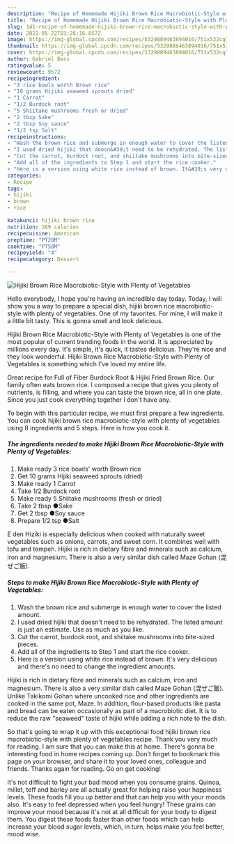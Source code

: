 ```yaml
---
description: "Recipe of Homemade Hijiki Brown Rice Macrobiotic-Style with Plenty of Vegetables"
title: "Recipe of Homemade Hijiki Brown Rice Macrobiotic-Style with Plenty of Vegetables"
slug: 141-recipe-of-homemade-hijiki-brown-rice-macrobiotic-style-with-plenty-of-vegetables
date: 2022-05-22T03:28:16.057Z
image: https://img-global.cpcdn.com/recipes/5329889463894016/751x532cq70/hijiki-brown-rice-macrobiotic-style-with-plenty-of-vegetables-recipe-main-photo.jpg
thumbnail: https://img-global.cpcdn.com/recipes/5329889463894016/751x532cq70/hijiki-brown-rice-macrobiotic-style-with-plenty-of-vegetables-recipe-main-photo.jpg
cover: https://img-global.cpcdn.com/recipes/5329889463894016/751x532cq70/hijiki-brown-rice-macrobiotic-style-with-plenty-of-vegetables-recipe-main-photo.jpg
author: Gabriel Bass
ratingvalue: 5
reviewcount: 9572
recipeingredient:
- "3 rice bowls worth Brown rice"
- "10 grams Hijiki seaweed sprouts dried"
- "1 Carrot"
- "1/2 Burdock root"
- "5 Shiitake mushrooms fresh or dried"
- "2 tbsp Sake"
- "2 tbsp Soy sauce"
- "1/2 tsp Salt"
recipeinstructions:
- "Wash the brown rice and submerge in enough water to cover the listed amount."
- "I used dried hijiki that doesn&#39;t need to be rehydrated. The listed amount is just an estimate. Use as much as you like."
- "Cut the carrot, burdock root, and shiitake mushrooms into bite-sized pieces."
- "Add all of the ingredients to Step 1 and start the rice cooker."
- "Here is a version using white rice instead of brown. It&#39;s very delicious and there&#39;s no need to change the ingredient amounts."
categories:
- Recipe
tags:
- hijiki
- brown
- rice

katakunci: hijiki brown rice 
nutrition: 269 calories
recipecuisine: American
preptime: "PT20M"
cooktime: "PT58M"
recipeyield: "4"
recipecategory: Dessert

---
```



![Hijiki Brown Rice Macrobiotic-Style with Plenty of Vegetables](https://img-global.cpcdn.com/recipes/5329889463894016/751x532cq70/hijiki-brown-rice-macrobiotic-style-with-plenty-of-vegetables-recipe-main-photo.jpg)

Hello everybody, I hope you're having an incredible day today. Today, I will show you a way to prepare a special dish, hijiki brown rice macrobiotic-style with plenty of vegetables. One of my favorites. For mine, I will make it a little bit tasty. This is gonna smell and look delicious.

Hijiki Brown Rice Macrobiotic-Style with Plenty of Vegetables is one of the most popular of current trending foods in the world. It is appreciated by millions every day. It's simple, it's quick, it tastes delicious. They're nice and they look wonderful. Hijiki Brown Rice Macrobiotic-Style with Plenty of Vegetables is something which I've loved my entire life.

Great recipe for Full of Fiber Burdock Root &amp; Hijiki Fried Brown Rice. Our family often eats brown rice. I composed a recipe that gives you plenty of nutrients, is filling, and where you can taste the brown rice, all in one plate. Since you just cook everything together I don&#39;t have any.


To begin with this particular recipe, we must first prepare a few ingredients. You can cook hijiki brown rice macrobiotic-style with plenty of vegetables using 8 ingredients and 5 steps. Here is how you cook it.

<!--inarticleads1-->

##### The ingredients needed to make Hijiki Brown Rice Macrobiotic-Style with Plenty of Vegetables:

1. Make ready 3 rice bowls&#39; worth Brown rice
1. Get 10 grams Hijiki seaweed sprouts (dried)
1. Make ready 1 Carrot
1. Take 1/2 Burdock root
1. Make ready 5 Shiitake mushrooms (fresh or dried)
1. Take 2 tbsp ●Sake
1. Get 2 tbsp ●Soy sauce
1. Prepare 1/2 tsp ●Salt


E den Hiziki is especially delicious when cooked with naturally sweet vegetables such as onions, carrots, and sweet corn. It combines well with tofu and tempeh. Hijiki is rich in dietary fibre and minerals such as calcium, iron and magnesium. There is also a very similar dish called Maze Gohan (混ぜご飯). 

<!--inarticleads2-->

##### Steps to make Hijiki Brown Rice Macrobiotic-Style with Plenty of Vegetables:

1. Wash the brown rice and submerge in enough water to cover the listed amount.
1. I used dried hijiki that doesn&#39;t need to be rehydrated. The listed amount is just an estimate. Use as much as you like.
1. Cut the carrot, burdock root, and shiitake mushrooms into bite-sized pieces.
1. Add all of the ingredients to Step 1 and start the rice cooker.
1. Here is a version using white rice instead of brown. It&#39;s very delicious and there&#39;s no need to change the ingredient amounts.


Hijiki is rich in dietary fibre and minerals such as calcium, iron and magnesium. There is also a very similar dish called Maze Gohan (混ぜご飯). Unlike Takikomi Gohan where uncooked rice and other ingredients are cooked in the same pot, Maze. In addition, flour-based products like pasta and bread can be eaten occasionally as part of a macrobiotic diet. It is to reduce the raw &#34;seaweed&#34; taste of hijiki while adding a rich note to the dish. 

So that's going to wrap it up with this exceptional food hijiki brown rice macrobiotic-style with plenty of vegetables recipe. Thank you very much for reading. I am sure that you can make this at home. There's gonna be interesting food in home recipes coming up. Don't forget to bookmark this page on your browser, and share it to your loved ones, colleague and friends. Thanks again for reading. Go on get cooking!

It's not difficult to fight your bad mood when you consume grains. Quinoa, millet, teff and barley are all actually great for helping raise your happiness levels. These foods fill you up better and that can help you with your moods also. It's easy to feel depressed when you feel hungry! These grains can improve your mood because it's not at all difficult for your body to digest them. You digest these foods faster than other foods which can help increase your blood sugar levels, which, in turn, helps make you feel better, mood wise.
